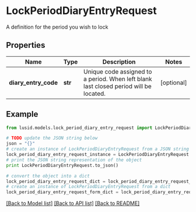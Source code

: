 # LockPeriodDiaryEntryRequest

A definition for the period you wish to lock

## Properties
Name | Type | Description | Notes
------------ | ------------- | ------------- | -------------
**diary_entry_code** | **str** | Unique code assigned to a period. When left blank last closed period will be located. | [optional] 

## Example

```python
from lusid.models.lock_period_diary_entry_request import LockPeriodDiaryEntryRequest

# TODO update the JSON string below
json = "{}"
# create an instance of LockPeriodDiaryEntryRequest from a JSON string
lock_period_diary_entry_request_instance = LockPeriodDiaryEntryRequest.from_json(json)
# print the JSON string representation of the object
print LockPeriodDiaryEntryRequest.to_json()

# convert the object into a dict
lock_period_diary_entry_request_dict = lock_period_diary_entry_request_instance.to_dict()
# create an instance of LockPeriodDiaryEntryRequest from a dict
lock_period_diary_entry_request_form_dict = lock_period_diary_entry_request.from_dict(lock_period_diary_entry_request_dict)
```
[[Back to Model list]](../README.md#documentation-for-models) [[Back to API list]](../README.md#documentation-for-api-endpoints) [[Back to README]](../README.md)



